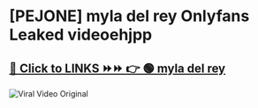 
 # [PEJONE] myla del rey Onlyfans Leaked videoehjpp

## <h2><a href="https://clipsfans.com/myla_del_rey&ref=git">🔗 Click to LINKS ⏩⏩ 👉 🟢 myla del rey </a></h2>

<a href="https://clipsfans.com/myla_del_rey&ref=git" rel="nofollow" data-target="animated-image.originalLink"><img src="https://i.ibb.co.com/xMMVF88/686577567.gif" alt="Viral Video Original" style="max-width: 100%; display: inline-block;" data-target="animated-image.originalImage"></a>

